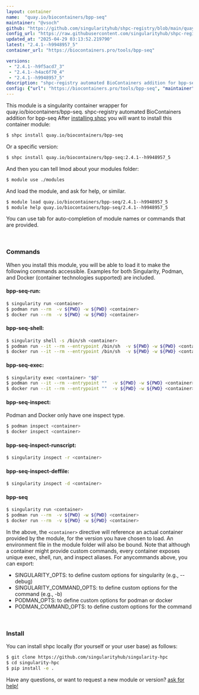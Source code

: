 ```yaml
---
layout: container
name:  "quay.io/biocontainers/bpp-seq"
maintainer: "@vsoch"
github: "https://github.com/singularityhub/shpc-registry/blob/main/quay.io/biocontainers/bpp-seq/container.yaml"
config_url: "https://raw.githubusercontent.com/singularityhub/shpc-registry/main/quay.io/biocontainers/bpp-seq/container.yaml"
updated_at: "2025-04-29 03:13:52.219790"
latest: "2.4.1--h9948957_5"
container_url: "https://biocontainers.pro/tools/bpp-seq"

versions:
 - "2.4.1--h9f5acd7_3"
 - "2.4.1--h4ac6f70_4"
 - "2.4.1--h9948957_5"
description: "shpc-registry automated BioContainers addition for bpp-seq"
config: {"url": "https://biocontainers.pro/tools/bpp-seq", "maintainer": "@vsoch", "description": "shpc-registry automated BioContainers addition for bpp-seq", "latest": {"2.4.1--h9948957_5": "sha256:0cf3562525064b185c8663c01dcee79540ea73a2708ae33e63fa8b15b5f7b9a9"}, "tags": {"2.4.1--h9f5acd7_3": "sha256:489c03f1fd004953f07ddb923b369de9dff640c1c72d6caff8e3abdfc06560ae", "2.4.1--h4ac6f70_4": "sha256:a7cc354a72275009f10d11cd9ed6f2b13b2dcdaf04547d78e6ce11ac79b1da39", "2.4.1--h9948957_5": "sha256:0cf3562525064b185c8663c01dcee79540ea73a2708ae33e63fa8b15b5f7b9a9"}, "docker": "quay.io/biocontainers/bpp-seq"}
---
```


This module is a singularity container wrapper for quay.io/biocontainers/bpp-seq.
shpc-registry automated BioContainers addition for bpp-seq
After [installing shpc](#install) you will want to install this container module:


```bash
$ shpc install quay.io/biocontainers/bpp-seq
```

Or a specific version:

```bash
$ shpc install quay.io/biocontainers/bpp-seq:2.4.1--h9948957_5
```

And then you can tell lmod about your modules folder:

```bash
$ module use ./modules
```

And load the module, and ask for help, or similar.

```bash
$ module load quay.io/biocontainers/bpp-seq/2.4.1--h9948957_5
$ module help quay.io/biocontainers/bpp-seq/2.4.1--h9948957_5
```

You can use tab for auto-completion of module names or commands that are provided.

<br>

### Commands

When you install this module, you will be able to load it to make the following commands accessible.
Examples for both Singularity, Podman, and Docker (container technologies supported) are included.

#### bpp-seq-run:

```bash
$ singularity run <container>
$ podman run --rm  -v ${PWD} -w ${PWD} <container>
$ docker run --rm  -v ${PWD} -w ${PWD} <container>
```

#### bpp-seq-shell:

```bash
$ singularity shell -s /bin/sh <container>
$ podman run --it --rm --entrypoint /bin/sh  -v ${PWD} -w ${PWD} <container>
$ docker run --it --rm --entrypoint /bin/sh  -v ${PWD} -w ${PWD} <container>
```

#### bpp-seq-exec:

```bash
$ singularity exec <container> "$@"
$ podman run --it --rm --entrypoint ""  -v ${PWD} -w ${PWD} <container> "$@"
$ docker run --it --rm --entrypoint ""  -v ${PWD} -w ${PWD} <container> "$@"
```

#### bpp-seq-inspect:

Podman and Docker only have one inspect type.

```bash
$ podman inspect <container>
$ docker inspect <container>
```

#### bpp-seq-inspect-runscript:

```bash
$ singularity inspect -r <container>
```

#### bpp-seq-inspect-deffile:

```bash
$ singularity inspect -d <container>
```



#### bpp-seq

```bash
$ singularity run <container>
$ podman run --rm  -v ${PWD} -w ${PWD} <container>
$ docker run --rm  -v ${PWD} -w ${PWD} <container>
```


In the above, the `<container>` directive will reference an actual container provided
by the module, for the version you have chosen to load. An environment file in the
module folder will also be bound. Note that although a container
might provide custom commands, every container exposes unique exec, shell, run, and
inspect aliases. For anycommands above, you can export:

 - SINGULARITY_OPTS: to define custom options for singularity (e.g., --debug)
 - SINGULARITY_COMMAND_OPTS: to define custom options for the command (e.g., -b)
 - PODMAN_OPTS: to define custom options for podman or docker
 - PODMAN_COMMAND_OPTS: to define custom options for the command

<br>

### Install

You can install shpc locally (for yourself or your user base) as follows:

```bash
$ git clone https://github.com/singularityhub/singularity-hpc
$ cd singularity-hpc
$ pip install -e .
```

Have any questions, or want to request a new module or version? [ask for help!](https://github.com/singularityhub/singularity-hpc/issues)